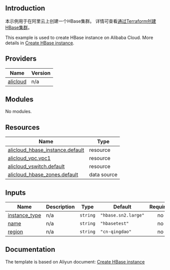 ## Introduction

<!-- DOCS_DESCRIPTION_CN -->
本示例用于在阿里云上创建一个HBase集群。
详情可查看[通过Terraform创建HBase集群](https://help.aliyun.com/zh/hbase/developer-reference/terraform-integration-example)。
<!-- DOCS_DESCRIPTION_CN -->

<!-- DOCS_DESCRIPTION_EN -->
This example is used to create HBase instance on Alibaba Cloud.
More details in [Create HBase instance](https://help.aliyun.com/zh/hbase/developer-reference/terraform-integration-example).
<!-- DOCS_DESCRIPTION_EN -->

<!-- BEGIN_TF_DOCS -->
## Providers

| Name | Version |
|------|---------|
| <a name="provider_alicloud"></a> [alicloud](#provider\_alicloud) | n/a |

## Modules

No modules.

## Resources

| Name | Type |
|------|------|
| [alicloud_hbase_instance.default](https://registry.terraform.io/providers/aliyun/alicloud/latest/docs/resources/hbase_instance) | resource |
| [alicloud_vpc.vpc1](https://registry.terraform.io/providers/aliyun/alicloud/latest/docs/resources/vpc) | resource |
| [alicloud_vswitch.default](https://registry.terraform.io/providers/aliyun/alicloud/latest/docs/resources/vswitch) | resource |
| [alicloud_hbase_zones.default](https://registry.terraform.io/providers/aliyun/alicloud/latest/docs/data-sources/hbase_zones) | data source |

## Inputs

| Name | Description | Type | Default | Required |
|------|-------------|------|---------|:--------:|
| <a name="input_instance_type"></a> [instance\_type](#input\_instance\_type) | n/a | `string` | `"hbase.sn2.large"` | no |
| <a name="input_name"></a> [name](#input\_name) | n/a | `string` | `"hbasetest"` | no |
| <a name="input_region"></a> [region](#input\_region) | n/a | `string` | `"cn-qingdao"` | no |
<!-- END_TF_DOCS -->

## Documentation
<!-- docs-link --> 

The template is based on Aliyun document: [Create HBase instance](https://help.aliyun.com/zh/hbase/developer-reference/terraform-integration-example) 

<!-- docs-link --> 